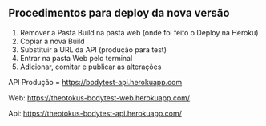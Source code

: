 ## Procedimentos para deploy da nova versão

1) Remover a Pasta Build na pasta web (onde foi feito o Deploy na Heroku)
2) Copiar a nova Build
3) Substituir a URL da API (produção para test)
4) Entrar na pasta Web pelo terminal
5) Adicionar, comitar e publicar as alterações

API Produção = https://bodytest-api.herokuapp.com

Web: https://theotokus-bodytest-web.herokuapp.com/

Api: https://theotokus-bodytest-api.herokuapp.com/